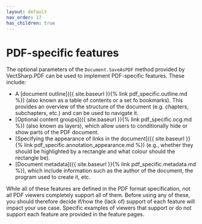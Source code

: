 ```yaml
---
layout: default
nav_order: 17
has_children: true
---
```


# PDF-specific features

The optional parameters of the `Document.SaveAsPDF` method provided by VectSharp.PDF can be used to implement PDF-specific features. These include:

* A [document outline]({{ site.baseurl }}{% link pdf_specific.outline.md %}) (also known as a table of contents or a set fo bookmarks). This provides an overview of the structure of the document (e.g. chapters, subchapters, etc.) and can be used to navigate it.
* [Optional content groups]({{ site.baseurl }}{% link pdf_specific.ocg.md %}) (also known as layers), which allow users to conditionally hide or show parts of the PDF document.
* [Specifying the appearance of links in the document]({{ site.baseurl }}{% link pdf_specific.annotation_appearance.md %}) (e.g., whether they should be highlighted by a rectangle and what colour should the rectangle be).
* [Document metadata]({{ site.baseurl }}{% link pdf_specific.metadata.md %}), which include information such as the author of the document, the program used to create it, etc.

While all of these features are defined in the PDF format specification, not all PDF viewers completely support all of them. Before using any of these, you should therefore decide if/how the (lack of) support of each feature will impact your use case. Specific examples of viewers that support or do not support each feature are provided in the feature pages.